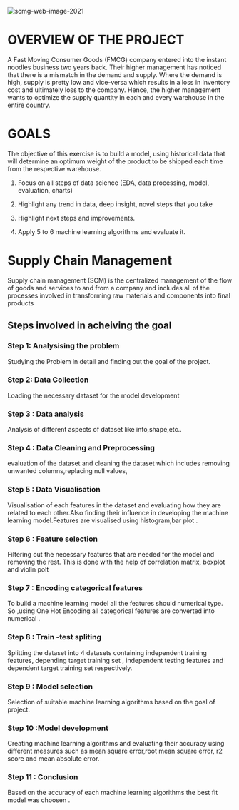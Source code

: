 ![scmg-web-image-2021](https://github.com/Srilekshmi-A/ML_Internship_Project_Supplychain_Management/assets/138193879/9fc8bb67-0eb8-4822-a360-4da734680d12)

# OVERVIEW OF THE PROJECT 

A Fast Moving Consumer Goods (FMCG) company entered into the instant noodles business two
years back. Their higher management has noticed that there is a mismatch in the demand and supply. Where the demand is high, supply is pretty low and vice-versa which results in a loss in inventory cost and ultimately loss to the company. Hence, the higher management wants to optimize the supply quantity in each and every warehouse in the entire country.

# GOALS

The objective of this exercise is to build a model, using historical data that will determine an optimum weight of the product to be shipped each time from the respective warehouse.

1. Focus on all steps of data science (EDA, data processing, model, evaluation, charts)

2. Highlight any trend in data, deep insight, novel steps that you take

3. Highlight next steps and improvements.

4. Apply 5 to 6 machine learning algorithms and evaluate it.




# Supply Chain Management
Supply chain management (SCM) is the centralized management of the flow of goods and services to and from a company and includes all of the processes involved in transforming raw materials and components into final products

## Steps involved in acheiving the goal

### Step 1: Analysising the problem 
Studying the Problem in detail and finding out the goal of the project.


### Step 2: Data Collection 
Loading the necessary dataset for the model development

### Step 3 : Data analysis
Analysis of different aspects of dataset like info,shape,etc.. 

### Step 4 : Data Cleaning and Preprocessing 
evaluation of the dataset and cleaning the dataset which includes removing unwanted columns,replacing null values,

### Step 5 : Data Visualisation
Visualisation of each features in the dataset and evaluating how they are related to each other.Also finding their influence in developing the machine learning model.Features are visualised using histogram,bar plot .

### Step 6 : Feature selection
Filtering out the necessary features that are needed for the model and removing the rest.
This is done with the help of correlation matrix, boxplot and violin polt

### Step 7 : Encoding categorical features
To build a machine learning model all the features should numerical type. So ,using One Hot Encoding all categorical features are converted into numerical .

### Step 8 : Train -test spliting 
Splitting the dataset into 4 datasets containing independent training features, depending target training set , independent testing features and dependent target training set respectively.

### Step 9 : Model selection
Selection of suitable machine learning algorithms based on the goal of  project.

### Step 10 :Model development 
 Creating machine learning algorithms and evaluating their accuracy using different measures such as mean square error,root mean  square error, r2 score and mean absolute error.

### Step 11 : Conclusion
Based on the accuracy of each machine learning algorithms the best fit model was choosen .













